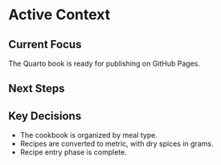 # Active Context

## Current Focus

The Quarto book is ready for publishing on GitHub Pages.

## Next Steps

## Key Decisions

- The cookbook is organized by meal type.
- Recipes are converted to metric, with dry spices in grams.
- Recipe entry phase is complete.
